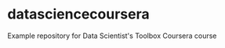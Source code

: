datasciencecoursera
===================

Example repository for Data Scientist's Toolbox Coursera course
